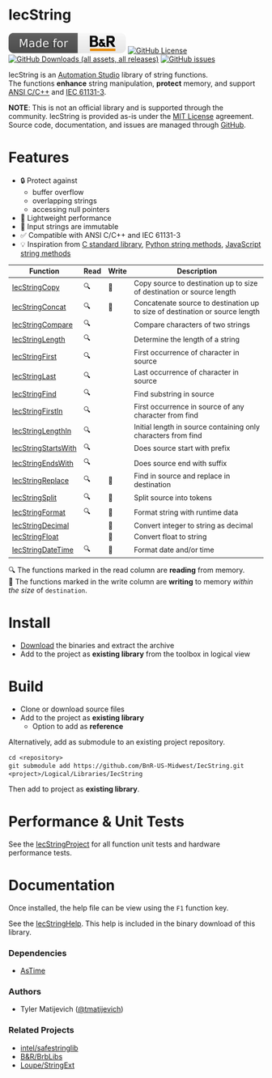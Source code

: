 # IecString

[![Made for B&R](https://raw.githubusercontent.com/hilch/BandR-badges/dfd5e264d7d2dd369fd37449605673f779db437d/Made-For-BrAutomation.svg)](https://www.br-automation.com)
[![GitHub License](https://img.shields.io/github/license/BnR-US-Midwest/IecString)](https://github.com/BnR-US-Midwest/IecString?tab=MIT-1-ov-file#MIT-1-ov-file)
[![GitHub Downloads (all assets, all releases)](https://img.shields.io/github/downloads/BnR-US-Midwest/IecString/total)](https://github.com/BnR-US-Midwest/IecString/releases/latest/download/IecString.zip)
[![GitHub issues](https://img.shields.io/github/issues-raw/BnR-US-Midwest/IecString)](https://github.com/BnR-US-Midwest/IecString/issues)

IecString is an [Automation Studio](https://www.br-automation.com/en-us/products/software/automation-software/automation-studio/) library of string functions.  
The functions **enhance** string manipulation, **protect** memory, and support [ANSI C/C++](https://en.wikipedia.org/wiki/ANSI_C) and [IEC 61131-3](https://en.wikipedia.org/wiki/IEC_61131-3).

**NOTE**: This is not an official library and is supported through the community.  IecString is provided as-is under the [MIT License](https://mit-license.org/) agreement.  Source code, documentation, and issues are managed through [GitHub](https://github.com/BnR-US-Midwest/IecString).

# Features

* :lock: Protect against
    * buffer overflow
    * overlapping strings
    * accessing null pointers
* :rocket: Lightweight performance
* :no_entry_sign: Input strings are immutable
* :white_check_mark: Compatible with ANSI C/C++ and IEC 61131-3
* :bulb: Inspiration from [C standard library](https://cplusplus.com/reference/clibrary/), [Python string methods](https://docs.python.org/3/library/stdtypes.html#string-methods), [JavaScript string methods](https://developer.mozilla.org/en-US/docs/Web/JavaScript/Reference/Global_Objects/String#instance_methods)


Function | Read | Write | Description
---|---|---|---
[IecStringCopy](https://github.com/BnR-US-Midwest/IecString/blob/main/IecString.fun#L2) | :mag: | :memo: | Copy source to destination up to size of destination or source length
[IecStringConcat](https://github.com/BnR-US-Midwest/IecString/blob/main/IecString.fun#L10) | :mag: | :memo: | Concatenate source to destination up to size of destination or source length
[IecStringCompare](https://github.com/BnR-US-Midwest/IecString/blob/main/IecString.fun#L18) | :mag: | | Compare characters of two strings
[IecStringLength](https://github.com/BnR-US-Midwest/IecString/blob/main/IecString.fun#L26) | :mag: | | Determine the length of a string
[IecStringFirst](https://github.com/BnR-US-Midwest/IecString/blob/main/IecString.fun#L32) | :mag: |  | First occurrence of character in source
[IecStringLast](https://github.com/BnR-US-Midwest/IecString/blob/main/IecString.fun#L39) | :mag: |  | Last occurrence of character in source
[IecStringFind](https://github.com/BnR-US-Midwest/IecString/blob/main/IecString.fun#L46) | :mag: |  | Find substring in source
[IecStringFirstIn](https://github.com/BnR-US-Midwest/IecString/blob/main/IecString.fun#L53) | :mag: |  | First occurrence in source of any character from find
[IecStringLengthIn](https://github.com/BnR-US-Midwest/IecString/blob/main/IecString.fun#L60) | :mag: |  | Initial length in source containing only characters from find
[IecStringStartsWith](https://github.com/BnR-US-Midwest/IecString/blob/main/IecString.fun#L67) | :mag: | | Does source start with prefix
[IecStringEndsWith](https://github.com/BnR-US-Midwest/IecString/blob/main/IecString.fun#L74) | :mag: | | Does source end with suffix
[IecStringReplace](https://github.com/BnR-US-Midwest/IecString/blob/main/IecString.fun#L81) | :mag: | :memo: | Find in source and replace in destination
[IecStringSplit](https://github.com/BnR-US-Midwest/IecString/blob/main/IecString.fun#L91) | :mag: | :memo: | Split source into tokens
[IecStringFormat](https://github.com/BnR-US-Midwest/IecString/blob/main/IecString.fun#L103) | :mag: | :memo: | Format string with runtime data
[IecStringDecimal](https://github.com/BnR-US-Midwest/IecString/blob/main/IecString.fun#L112) | | :memo: | Convert integer to string as decimal
[IecStringFloat](https://github.com/BnR-US-Midwest/IecString/blob/main/IecString.fun#L122) | | :memo: | Convert float to string
[IecStringDateTime](https://github.com/BnR-US-Midwest/IecString/blob/main/IecString.fun#L133) | :mag: | :memo: | Format date and/or time

:mag: The functions marked in the read column are **reading** from memory.  
:memo: The functions marked in the write column are **writing** to memory *within the size* of `destination`.

# Install

- [Download](https://github.com/BnR-US-Midwest/IecString/releases/latest/download/IecString.zip) the binaries and extract the archive
- Add to the project as **existing library** from the toolbox in logical view

# Build

- Clone or download source files
- Add to the project as **existing library**
    - Option to add as **reference**

Alternatively, add as submodule to an existing project repository.

```
cd <repository>
git submodule add https://github.com/BnR-US-Midwest/IecString.git <project>/Logical/Libraries/IecString
```

Then add to project as **existing library**.

# Performance & Unit Tests

See the [IecStringProject](https://github.com/BnR-US-Midwest/IecStringProject) for all function unit tests and hardware performance tests.

# Documentation

Once installed, the help file can be view using the `F1` function key.

See the [IecStringHelp](https://github.com/BnR-US-Midwest/IecStringHelp).  This help is included in the binary download of this library.

### Dependencies

- [AsTime](https://help.br-automation.com/#/en/4/libraries%2Fastime%2Fastime.html)

### Authors

- Tyler Matijevich ([@tmatijevich](https://github.com/tmatijevich))

### Related Projects

- [intel/safestringlib](https://github.com/intel/safestringlib)
- [B&R/BrbLibs](https://github.com/br-automation-com/BrbLibs-lib-src)
- [Loupe/StringExt](https://github.com/loupeteam/StringExt)
